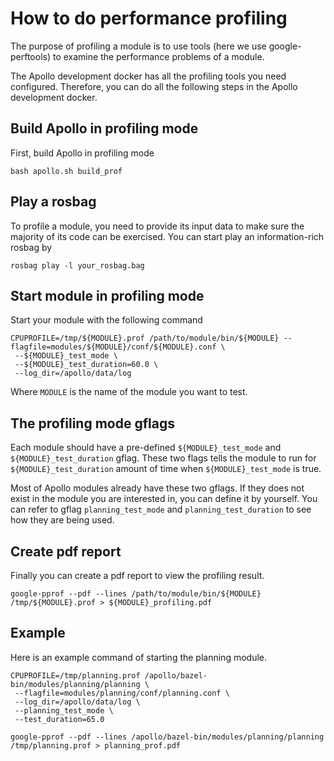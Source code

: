 
# How to do performance profiling

The purpose of profiling a module is to use tools (here we use google-perftools) to examine the performance problems of a module.

The Apollo development docker has all the profiling tools you need configured. Therefore, you can do all the following steps in the Apollo development docker.


## Build Apollo in profiling mode

First, build Apollo in profiling mode
```
bash apollo.sh build_prof
```

## Play a rosbag
To profile a module, you need to provide its input data to make sure the majority of its code can be exercised.
You can start play an information-rich rosbag by
```
rosbag play -l your_rosbag.bag
```


## Start module in profiling mode
Start your module with the following command

```
CPUPROFILE=/tmp/${MODULE}.prof /path/to/module/bin/${MODULE} --flagfile=modules/${MODULE}/conf/${MODULE}.conf \
 --${MODULE}_test_mode \
 --${MODULE}_test_duration=60.0 \
 --log_dir=/apollo/data/log

```
Where `MODULE` is the name of the module you want to test.


## The profiling mode gflags
Each module should have a pre-defined `${MODULE}_test_mode`
and `${MODULE}_test_duration` gflag.
These two flags tells the module to run for `${MODULE}_test_duration` amount of time when `${MODULE}_test_mode` is true.

Most of Apollo modules already have these two gflags. If they does not exist in the module you are interested in, you can define it by yourself. You can refer to gflag `planning_test_mode` and `planning_test_duration` to see how they are being used.

## Create pdf report
Finally you can create a pdf report to view the profiling result.

```
google-pprof --pdf --lines /path/to/module/bin/${MODULE} /tmp/${MODULE}.prof > ${MODULE}_profiling.pdf
```


## Example
Here is an example command of starting the planning module.
```
CPUPROFILE=/tmp/planning.prof /apollo/bazel-bin/modules/planning/planning \
 --flagfile=modules/planning/conf/planning.conf \
 --log_dir=/apollo/data/log \
 --planning_test_mode \
 --test_duration=65.0

google-pprof --pdf --lines /apollo/bazel-bin/modules/planning/planning /tmp/planning.prof > planning_prof.pdf
```

